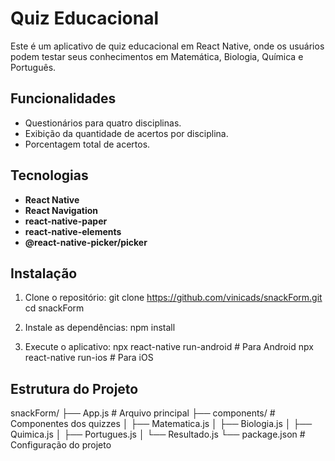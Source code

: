# Quiz Educacional

Este é um aplicativo de quiz educacional em React Native, onde os usuários podem testar seus conhecimentos em Matemática, Biologia, Química e Português.

## Funcionalidades

- Questionários para quatro disciplinas.
- Exibição da quantidade de acertos por disciplina.
- Porcentagem total de acertos.

## Tecnologias

- **React Native**
- **React Navigation**
- **react-native-paper**
- **react-native-elements**
- **@react-native-picker/picker**

## Instalação

1. Clone o repositório:
   git clone https://github.com/vinicads/snackForm.git
   cd snackForm

2. Instale as dependências:
   npm install

3. Execute o aplicativo:
   npx react-native run-android  # Para Android
   npx react-native run-ios      # Para iOS

## Estrutura do Projeto
snackForm/
├── App.js                # Arquivo principal
├── components/           # Componentes dos quizzes
│   ├── Matematica.js
│   ├── Biologia.js
│   ├── Quimica.js
│   ├── Portugues.js
│   └── Resultado.js
└── package.json          # Configuração do projeto


